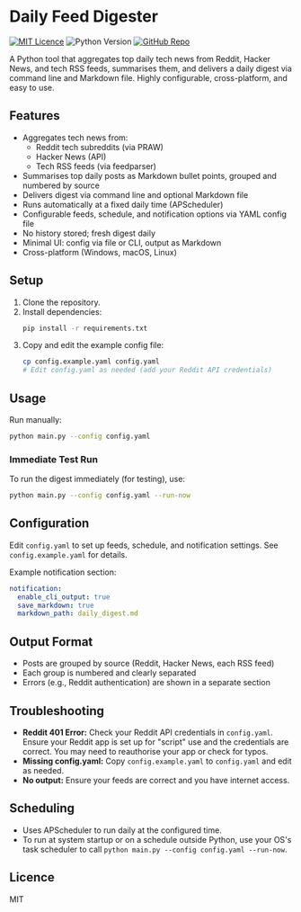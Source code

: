 # Daily Feed Digester

[![MIT Licence](https://img.shields.io/badge/License-MIT-green.svg)](LICENSE)
![Python Version](https://img.shields.io/badge/python-3.8%2B-blue.svg)
[![GitHub Repo](https://img.shields.io/badge/GitHub-tietoa--Bobby%2Fdaily__feed__digester-blue?logo=github)](https://github.com/tietoa-Bobby/daily_feed_digester)

A Python tool that aggregates top daily tech news from Reddit, Hacker News, and tech RSS feeds, summarises them, and delivers a daily digest via command line and Markdown file. Highly configurable, cross-platform, and easy to use.

## Features
- Aggregates tech news from:
  - Reddit tech subreddits (via PRAW)
  - Hacker News (API)
  - Tech RSS feeds (via feedparser)
- Summarises top daily posts as Markdown bullet points, grouped and numbered by source
- Delivers digest via command line and optional Markdown file
- Runs automatically at a fixed daily time (APScheduler)
- Configurable feeds, schedule, and notification options via YAML config file
- No history stored; fresh digest daily
- Minimal UI: config via file or CLI, output as Markdown
- Cross-platform (Windows, macOS, Linux)

## Setup
1. Clone the repository.
2. Install dependencies:
   ```bash
   pip install -r requirements.txt
   ```
3. Copy and edit the example config file:
   ```bash
   cp config.example.yaml config.yaml
   # Edit config.yaml as needed (add your Reddit API credentials)
   ```

## Usage
Run manually:
```bash
python main.py --config config.yaml
```

### Immediate Test Run
To run the digest immediately (for testing), use:
```bash
python main.py --config config.yaml --run-now
```

## Configuration
Edit `config.yaml` to set up feeds, schedule, and notification settings. See `config.example.yaml` for details.

Example notification section:
```yaml
notification:
  enable_cli_output: true
  save_markdown: true
  markdown_path: daily_digest.md
```

## Output Format
- Posts are grouped by source (Reddit, Hacker News, each RSS feed)
- Each group is numbered and clearly separated
- Errors (e.g., Reddit authentication) are shown in a separate section

## Troubleshooting
- **Reddit 401 Error:** Check your Reddit API credentials in `config.yaml`. Ensure your Reddit app is set up for "script" use and the credentials are correct. You may need to reauthorise your app or check for typos.
- **Missing config.yaml:** Copy `config.example.yaml` to `config.yaml` and edit as needed.
- **No output:** Ensure your feeds are correct and you have internet access.

## Scheduling
- Uses APScheduler to run daily at the configured time.
- To run at system startup or on a schedule outside Python, use your OS's task scheduler to call `python main.py --config config.yaml --run-now`.

## Licence
MIT 